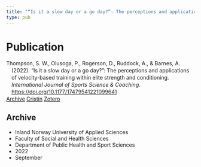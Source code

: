 ```yaml
---
title: "“Is it a slow day or a go day?”: The perceptions and applications of velocity-based training within elite strength and conditioning"
type: pub
---
```

<h1>Publication</h1>
<article id="csl-bib-container-2WQBU72I" class="csl-bib-container">
  <div class="csl-bib-body" style="line-height: 1.35; padding-left: 1em; text-indent:-1em;">
  <div class="csl-entry">Thompson, S. W., Olusoga, P., Rogerson, D., Ruddock, A., &amp; Barnes, A. (2022). &#x201C;Is it a slow day or a go day?&#x201D;: The perceptions and applications of velocity-based training within elite strength and conditioning. <i>International Journal of Sports Science &amp; Coaching</i>. <a href="https://doi.org/10.1177/17479541221099641">https://doi.org/10.1177/17479541221099641</a></div>
</div>
  <div class="csl-bib-buttons">
    <a href="#taxonomy-article-2WQBU72I" class="csl-bib-button">Archive</a>
    <a href="https://app.cristin.no/results/show.jsf?id=2050282" alt="Cristin URL" class="csl-bib-button">Cristin</a>
    <a href="http://zotero.org/groups/5022929/items/2WQBU72I" alt="Zotero URL" class="csl-bib-button">Zotero</a>
  </div>
  <div id="csl-bib-meta-container-2WQBU72I"></div>
</article>
<div id="csl-bib-meta-2WQBU72I" class="csl-bib-meta">
  <article id="taxonomy-article-2WQBU72I" class="taxonomy-article">
    <h1>Archive</h1>
    <ul>
      <li>Inland Norway University of Applied Sciences</li>
      <li>Faculty of Social and Health Sciences</li>
      <li>Department of Public Health and Sport Sciences</li>
      <li>2022</li>
      <li>September</li>
    </ul>
  </article>
</div>
